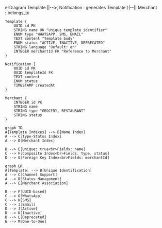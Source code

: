 erDiagram
    Template ||--o{ Notification : generates
    Template }|--|| Merchant : belongs_to

    Template {
        UUID id PK
        STRING name UK "Unique template identifier"
        ENUM type "WHATSAPP, SMS, EMAIL"
        TEXT content "Template body"
        ENUM status "ACTIVE, INACTIVE, DEPRECATED"
        STRING language "Default: en"
        INTEGER merchantId FK "Reference to Merchant"
    }

    Notification {
        UUID id PK
        UUID templateId FK
        TEXT content
        ENUM status
        TIMESTAMP createdAt
    }

    Merchant {
        INTEGER id PK
        STRING name
        STRING type "GROCERY, RESTAURANT"
        STRING status
    }

    graph TD
    A[Template Indexes] --> B[Name Index]
    A --> C[Type-Status Index]
    A --> D[Merchant Index]
    
    B --> E[Unique: true<br>Fields: name]
    C --> F[Composite Index<br>Fields: type, status]
    D --> G[Foreign Key Index<br>Fields: merchantId]

    graph LR
    A[Template] --> B[Unique Identification]
    A --> C[Channel Support]
    A --> D[Status Management]
    A --> E[Merchant Association]
    
    B --> F[UUID-based]
    C --> G[WhatsApp]
    C --> H[SMS]
    C --> I[Email]
    D --> J[Active]
    D --> K[Inactive]
    D --> L[Deprecated]
    E --> M[One-to-One]

    